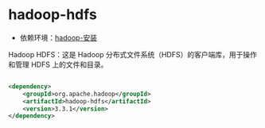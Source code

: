 # hadoop-hdfs


- 依赖环境：[hadoop-安装](../README.md)

Hadoop HDFS：这是 Hadoop 分布式文件系统（HDFS）的客户端库，用于操作和管理 HDFS 上的文件和目录。

```xml

<dependency>
    <groupId>org.apache.hadoop</groupId>
    <artifactId>hadoop-hdfs</artifactId>
    <version>3.3.1</version>
</dependency>
```